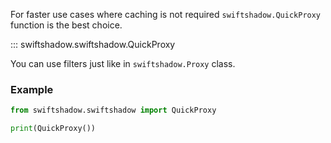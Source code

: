 For faster use cases where caching is not required `swiftshadow.QuickProxy` function is the best choice.

::: swiftshadow.swiftshadow.QuickProxy

You can use filters just like in `swiftshadow.Proxy` class.

### Example
```py
from swiftshadow.swiftshadow import QuickProxy

print(QuickProxy())

```